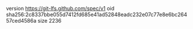 version https://git-lfs.github.com/spec/v1
oid sha256:2c8337bbe055d7412fd685e41ad52848eadc232e07c77e8e6bc26457ced4586a
size 2236
